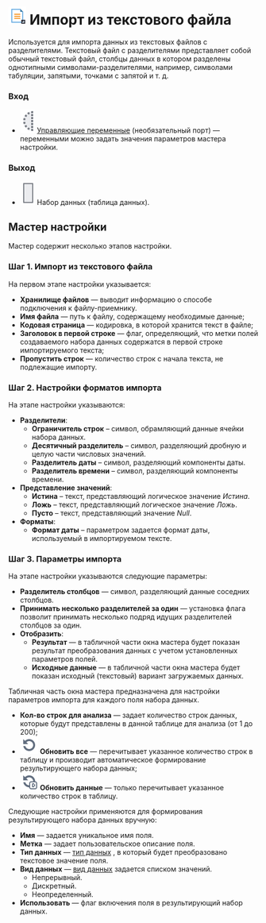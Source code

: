 # ![ ](../../images/icons/data-sources/file-txt-import_default.svg) Импорт из текстового файла

Используется для импорта данных из текстовых файлов c разделителями. Текстовый файл с разделителями представляет собой обычный текстовый файл, столбцы данных в котором разделены однотипными символами-разделителями, например, символами табуляции, запятыми, точками с запятой и т. д.

### Вход

* ![ ](../../images/icons/app/node/ports/inputs-optional/variable_inactive.svg) [Управляющие переменные](../../scenario/variables/control-variables.md) (необязательный порт) — переменными можно задать значения параметров мастера настройки.

### Выход

* ![ ](../../images/icons/app/node/ports/inputs/table_inactive.svg) Набор данных (таблица данных).

## Мастер настройки

Мастер содержит несколько этапов настройки.

### Шаг 1. Импорт из текстового файла

На первом этапе настройки указывается:

* **Хранилище файлов** — выводит информацию о способе подключения к файлу-приемнику.
* **Имя файла** — путь к файлу, содержащему необходимые данные;
* **Кодовая страница** — кодировка, в которой хранится текст в файле;
* **Заголовок в первой строке** — флаг, определяющий, что метки полей создаваемого набора данных содержатся в первой строке импортируемого текста;
* **Пропустить строк** — количество строк с начала текста, не подлежащие импорту.

### Шаг 2. Настройки форматов импорта

На этапе настройки указываются:

* **Разделители**:
  * **Ограничитель строк** – символ, обрамляющий данные ячейки набора данных.
  * **Десятичный разделитель** – символ, разделяющий дробную и целую части числовых значений.
  * **Разделитель даты** – символ, разделяющий компоненты даты.
  * **Разделитель времени** – символ, разделяющий компоненты времени.
* **Представление значений**:
  * **Истина** – текст, представляющий логическое значение *Истина*.
  * **Ложь** – текст, представляющий логическое значение *Ложь*.
  * **Пусто** – текст, представляющий значение *Null*.
* **Форматы**:
  * **Формат даты** – параметром задается формат даты, используемый в импортируемом тексте.

### Шаг 3. Параметры импорта

На этапе настройки указываются следующие параметры:

* **Разделитель столбцов** — символ, разделяющий данные соседних столбцов.
* **Принимать несколько разделителей за один** — установка флага позволит принимать несколько подряд идущих разделителей столбцов за один.
* **Отобразить**:
  * **Результат** — в табличной части окна мастера будет показан результат преобразования данных с учетом установленных параметров полей.
  * **Исходные данные** — в табличной части окна мастера будет показан исходный (текстовый) вариант загружаемых данных.

Табличная часть окна мастера предназначена для настройки параметров импорта для каждого поля набора данных.

* **Кол-во строк для анализа** — задает количество строк данных, которые будут представлены в данной таблице для анализа (от 1 до 200);
* ![Обновить все](../../images/icons/toolbar-controls/refresh_default.svg) **Обновить все** — перечитывает указанное количество строк в таблицу и производит автоматическое формирование результирующего набора данных;
* ![Обновить данные](../../images/icons/toolbar-controls/refresh-data_default.svg) **Обновить данные** — только перечитывает указанное количество строк в таблицу.

Следующие настройки применяются для формирования результирующего набора данных вручную:

* **Имя** — задается уникальное имя поля.
* **Метка** — задает пользовательское описание поля.
* **Тип данных** — [тип данных](../../data/datatype.md) , в который будет преобразовано текстовое значение поля.
* **Вид данных** — [вид данных](../../data/datakind.md) задается списком значений.
  * Непрерывный.
  * Дискретный.
  * Неопределенный.
* **Использовать** — флаг включения поля в результирующий набор данных.
